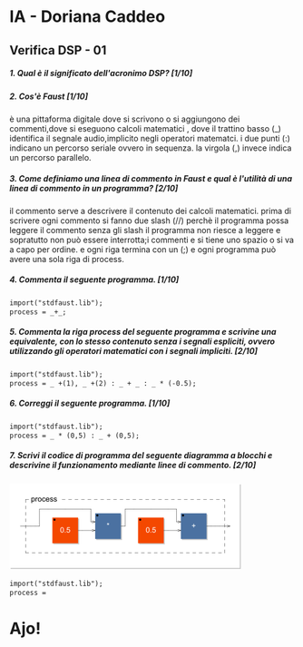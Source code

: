 # IA - Doriana Caddeo

## Verifica DSP - 01

##### 1. Qual è il significato dell'acronimo _DSP_? [1/10]


##### 2. Cos'è _Faust_ [1/10]

è una pittaforma digitale dove si scrivono o si aggiungono dei commenti,dove si eseguono calcoli matematici , dove il trattino basso (_) identifica il segnale audio,implicito negli operatori matematci. i due punti (:) indicano un percorso seriale ovvero in sequenza. la virgola (,) invece indica un percorso parallelo.

##### 3. Come definiamo una linea di commento in _Faust_ e qual è l'utilità di una linea di commento in un programma? [2/10]

il commento serve a descrivere il contenuto dei calcoli matematici. prima di scrivere ogni commento si fanno due slash (//) perchè il programma possa leggere il commento senza gli slash il programma non riesce a leggere  e sopratutto non può essere interrotta;i commenti e si tiene uno spazio o si va a capo per ordine. e ogni riga termina con un (;) e ogni programma può avere una sola riga di process. 

##### 4. Commenta il seguente programma. [1/10]

```
import("stdfaust.lib");
process = _+_;
```

##### 5. Commenta la riga _process_ del seguente programma e scrivine una equivalente, con lo stesso contenuto senza i segnali espliciti, ovvero utilizzando gli operatori matematici con i segnali impliciti. [2/10]

```
import("stdfaust.lib");
process = _ +(1), _ +(2) : _ + _ : _ * (-0.5);
```

##### 6. Correggi il seguente programma. [1/10]

```
import("stdfaust.lib");
process = _ * (0,5) : _ + (0,5);
```

##### 7. Scrivi il codice di programma del seguente diagramma a blocchi e descrivine il funzionamento mediante linee di commento. [2/10]

![due operatori in serie](https://github.com/LSSN/2019-05-24-1A-VERIFICA/blob/master/process.png)

```
import("stdfaust.lib");
process =
```


# Ajo!
